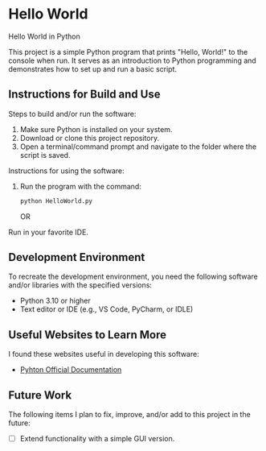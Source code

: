 # Hello World

Hello World in Python

This project is a simple Python program that prints "Hello, World!" to the console when run. It serves as an introduction to Python programming and demonstrates how to set up and run a basic script.

## Instructions for Build and Use

Steps to build and/or run the software:

1. Make sure Python is installed on your system.
2. Download or clone this project repository.
3. Open a terminal/command prompt and navigate to the folder where the script is saved.

Instructions for using the software:

1. Run the program with the command:
   ```bash
   python HelloWorld.py
   ```
   OR

Run in your favorite IDE.

## Development Environment

To recreate the development environment, you need the following software and/or libraries with the specified versions:

- Python 3.10 or higher
- Text editor or IDE (e.g., VS Code, PyCharm, or IDLE)

## Useful Websites to Learn More

I found these websites useful in developing this software:

- [Pyhton Official Documentation](https://docs.python.org/3/)

## Future Work

The following items I plan to fix, improve, and/or add to this project in the future:

- [ ] Extend functionality with a simple GUI version.
